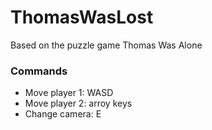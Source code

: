 # ThomasWasLost
Based on the puzzle game Thomas Was Alone
### Commands
- Move player 1: WASD
- Move player 2: arroy keys
- Change camera: E
